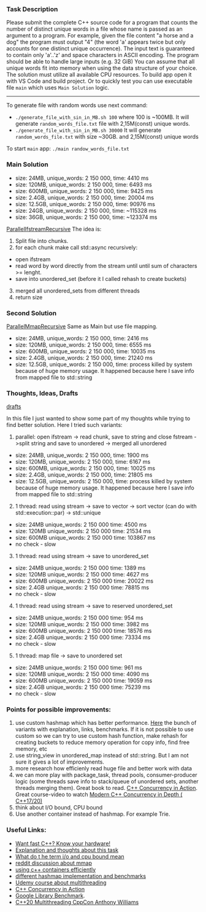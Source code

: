 ### Task Description

Please submit the complete C++ source code for a program that counts the number of distinct unique words in a file whose name is passed as an argument to a program.
For example, given the file content "a horse and a dog" the program must output "4" (the word 'a' appears twice but only accounts for one distinct unique occurrence).
The input text is guaranteed to contain only 'a'..'z' and space characters in ASCII encoding.
The program should be able to handle large inputs (e.g. 32 GiB)
You can assume that all unique words fit into memory when using the data structure of your choice.
The solution must utilize all available CPU resources.
To build app open it with VS Code and build project. Or to quickly test you can use executable file `main` which uses `Main Solution` logic.

----------------------------------------------------------------------------------------------------------------------------------------------------------------------

To generate file with random words use next command:

- `./generate_file_with_sin_in_MB.sh 100` where 100 is ~100MB. It will generate `random_words_file.txt` file with 2,15M(const) unique words.
- `./generate_file_with_sin_in_MB.sh 30000` It will generate `random_words_file.txt` with size ~30GB. and 2,15M(const) unique words

To start `main` app:
`./main randow_words_file.txt`


### Main Solution

- size: 24MB,   unique_words: 2 150 000, time: 4410 ms
- size: 120MB,  unique_words: 2 150 000, time: 6493 ms
- size: 600MB,  unique_words: 2 150 000, time: 9425 ms
- size: 2.4GB,  unique_words: 2 150 000, time: 20004 ms
- size: 12.5GB, unique_words: 2 150 000, time: 90976 ms
- size: 24GB,   unique_words: 2 150 000, time: ~115328 ms
- size: 36GB,   unique_words: 2 150 000, time: ~123374 ms
  
[ParallelIfstreamRecursive](https://github.com/tt1m0n/technical_task/blob/main/include/ParallelIfstreamRecursive.hpp)
The idea is:
  1) Split file into chunks.
  2) for each chunk make call std::async recursively:
  - open ifstream
  - read word by word directly from the stream until until sum of characters >= lenght.
  - save into unordered_set (before it I called rehash to create buckets)
 3) merged all unordered_sets from different threads
 4) return size


### Second Solution
[ParallelMmapRecursive](https://github.com/tt1m0n/technical_task/blob/main/include/ParallelMmapRecursive.hpp)
Same as Main but use file mapping.


- size: 24MB, unique_words: 2 150 000, time: 2416 ms
- size: 120MB, unique_words: 2 150 000, time: 6555 ms
- size: 600MB, unique_words: 2 150 000, time: 10035 ms
- size: 2.4GB, unique_words: 2 150 000, time: 21240 ms
- size: 12.5GB, unique_words: 2 150 000, time: process killed by system because of huge memory usage. It happened because here I save info from mapped file to std::string 

### Thoughts, Ideas, Drafts
[drafts](https://github.com/tt1m0n/technical_task/blob/main/include/basic_draft_ideas.hpp)

In this file I just wanted to show some part of my thoughts while trying to find better solution. Here I tried such variants:

1) parallel: open ifstream -> read chunk, save to string and close fstream ->split string and save to unordered -> merged all unordered

- size: 24MB, unique_words: 2 150 000, time: 1900 ms
- size: 120MB,  unique_words: 2 150 000, time: 6167 ms
- size: 600MB, unique_words: 2 150 000, time:  10025 ms
- size: 2.4GB, unique_words: 2 150 000, time: 21805 ms
- size: 12.5GB, unique_words: 2 150 000, time: process killed by system because of huge memory usage. It happened because here I save info from mapped file to std::string 

2) 1 thread: read using stream -> save to vector -> sort vector (can do with std::execution::par) -> std::unique

- size: 24MB unique_words: 2 150 000 time: 4500 ms
- size: 120MB unique_words: 2 150 000 time: 21534 ms
- size: 600MB unique_words: 2 150 000 time:  103867 ms
- no check - slow


3) 1 thread: read using stream -> save to unordered_set

- size: 24MB unique_words: 2 150 000 time: 1389 ms
- size: 120MB unique_words: 2 150 000 time: 4627 ms
- size: 600MB unique_words: 2 150 000 time:  20022 ms
- size: 2.4GB unique_words: 2 150 000 time: 78815 ms
- no check - slow

4) 1 thread: read using stream -> save to reserved unordered_set

- size: 24MB unique_words: 2 150 000 time: 954 ms
- size: 120MB unique_words: 2 150 000 time: 3982 ms
- size: 600MB unique_words: 2 150 000 time: 18576 ms
- size: 2.4GB unique_words: 2 150 000 time: 73334 ms
- no check - slow

5) 1 thread: map file -> save to unordered set

- size: 24MB unique_words: 2 150 000 time: 961 ms
- size: 120MB unique_words: 2 150 000 time: 4090 ms
- size: 600MB unique_words: 2 150 000 time: 19059 ms
- size: 2.4GB unique_words: 2 150 000 time: 75239 ms
- no check - slow



### Points for possible improvements:
1) use custom hashmap which has better performance. [Here](https://martin.ankerl.com/2019/04/01/hashmap-benchmarks-01-overview/) the bunch of variants with explanation, links, benchmarks. If it is not possible to use custom so we can try to use custom hash function, make rehash for creating buckets to reduce memory operation for copy info, find free memory, etc
2) use string_view in unordered_map instead of std::string. But I am not sure it gives a lot of improvements.
3) more research how efficienly read huge file and better work with data
4) we can more play with package_task, thread pools, consumer-producer logic (some threads save info to stack/queue of unordered sets, another threads merging them). Great book to read. [C++ Concurrency in Action](https://www.amazon.com/C-Concurrency-Action-Practical-Multithreading/dp/1933988770). Great course-video to watch [Modern C++ Concurrency in Depth ( C++17/20)](https://ciklum.udemy.com/course/modern-cpp-concurrency-in-depth/learn/lecture/7670484#overview)
5) think about I/O bound, CPU bound
6) Use another container instead of hashmap. For example Trie.

### Useful Links:

- [Want fast C++? Know your hardware!](https://www.youtube.com/watch?v=BP6NxVxDQIs&t=0)
- [Explanation and thoughts about this task](https://levelup.gitconnected.com/complex-solution-to-a-dead-simple-concurrency-task-5a66ae21e3b)
- [What do t he term i/o and cpu bound mean](https://stackoverflow.com/questions/868568/what-do-the-terms-cpu-bound-and-i-o-bound-mean/33510470#33510470)
- [reddit discussion about mmap](https://www.reddit.com/r/cpp/comments/ng9xz1/fastest_way_to_read_very_large_filegb_to_tb_in_c/)
- [using c++ containers efficiently](https://blog.quasar.ai/using-c-containers-efficiently)
- [different hashmap implementation and benchmarks](https://martin.ankerl.com/2019/04/01/hashmap-benchmarks-01-overview/)
- [Udemy course about multithreading](https://ciklum.udemy.com/course/modern-cpp-concurrency-in-depth/learn/lecture/7670484#overview)
- [C++ Concurrency in Action](https://www.amazon.com/C-Concurrency-Action-Practical-Multithreading/dp/1933988770)
- [Google Library Benchmark](https://github.com/google/benchmark).
- [C++20 Multithreading CppCon Anthony Williams](https://www.youtube.com/watch?v=A7sVFJLJM-A&list=PLHTh1InhhwT6c2JNtUiJkaH8YRqzhU7Ag&index=7)
